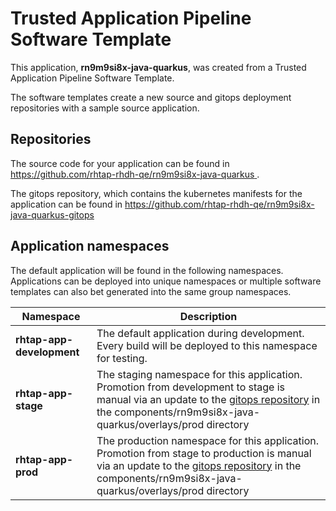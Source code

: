 # Trusted Application Pipeline Software Template

This application, **rn9m9si8x-java-quarkus**, was created from a Trusted Application Pipeline Software Template.

The software templates create a new source and gitops deployment repositories with a sample source application. 

## Repositories

The source code for your application can be found in [https://github.com/rhtap-rhdh-qe/rn9m9si8x-java-quarkus ](https://github.com/rhtap-rhdh-qe/rn9m9si8x-java-quarkus ).
 
The gitops repository, which contains the kubernetes manifests for the application can be found in 
[https://github.com/rhtap-rhdh-qe/rn9m9si8x-java-quarkus-gitops ](https://github.com/rhtap-rhdh-qe/rn9m9si8x-java-quarkus-gitops ) 

## Application namespaces 

The default application will be found in the following namespaces. Applications can be deployed into unique namespaces or multiple software templates can also bet generated into the same group namespaces.  

|  Namespace   |  Description   |  
| -------- | -------- |   
| **rhtap-app-development** | The default application during development. Every build will be deployed to this namespace for testing. | 
| **rhtap-app-stage** | The staging namespace for this application. Promotion from development to stage is manual via an update to the [gitops repository](https://github.com/rhtap-rhdh-qe/rn9m9si8x-java-quarkus-gitops ) in the components/rn9m9si8x-java-quarkus/overlays/prod directory |  
| **rhtap-app-prod** | The production namespace for this application. Promotion from stage to production is manual via an update to the [gitops repository](https://github.com/rhtap-rhdh-qe/rn9m9si8x-java-quarkus-gitops ) in the components/rn9m9si8x-java-quarkus/overlays/prod directory | 